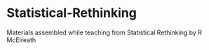 # Statistical-Rethinking
Materials assembled while teaching from Statistical Rethinking by R McElreath
